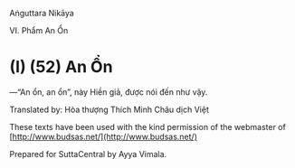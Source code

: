  

Aṅguttara Nikāya

VI. Phẩm An Ổn

# (I) (52) An Ổn

—“An ổn, an ổn”, này Hiền giả, được nói đến như vậy.

Translated by: Hòa thượng Thích Minh Châu dịch Việt

These texts have been used with the kind permission of the webmaster of [http://www.budsas.net/](http://www.budsas.net/)

Prepared for SuttaCentral by Ayya Vimala.